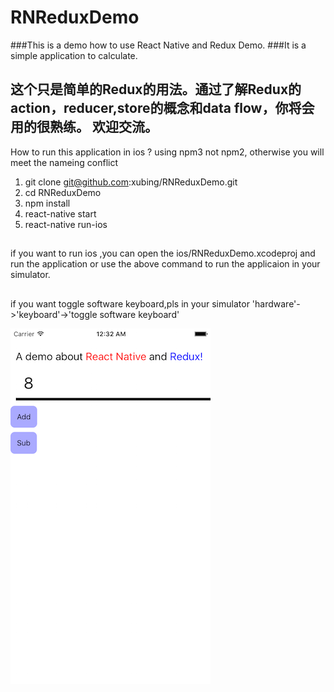 # RNReduxDemo
###This is a demo  how to use React Native and Redux Demo.
###It is a simple application to calculate.

这个只是简单的Redux的用法。通过了解Redux的action，reducer,store的概念和data flow，你将会用的很熟练。
欢迎交流。
---
How to run this application in ios ?
using npm3 not npm2, otherwise you will meet the nameing conflict

1. git clone git@github.com:xubing/RNReduxDemo.git
2. cd RNReduxDemo
3. npm install 
4. react-native start
5. react-native run-ios  

##
if you want to run ios ,you can open the ios/RNReduxDemo.xcodeproj and run the application or use the above command to run the applicaion in your simulator.

##
if you want toggle software keyboard,pls in your simulator 'hardware'->'keyboard'->'toggle software keyboard'
 
 
 ![demo ](./demo.png "Title")



